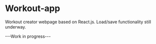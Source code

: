 # Workout-app
Workout creator webpage based on React.js. 
Load/save functionality still underway.

---Work in progress---

